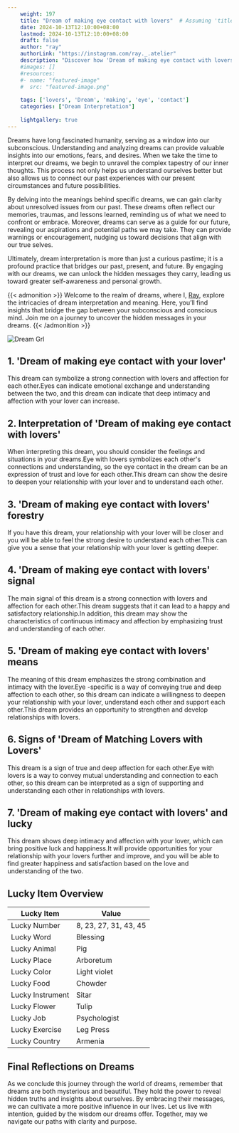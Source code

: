 ```yaml
---
    weight: 197
    title: "Dream of making eye contact with lovers"  # Assuming 'title' column exists
    date: 2024-10-13T12:10:00+08:00
    lastmod: 2024-10-13T12:10:00+08:00
    draft: false
    author: "ray"
    authorLink: "https://instagram.com/ray._.atelier"
    description: "Discover how 'Dream of making eye contact with lovers' can interpret your future and uncover its significant meanings in your life."
    #images: []
    #resources:
    #- name: "featured-image"
    #  src: "featured-image.png"
    
    tags: ['lovers', 'Dream', 'making', 'eye', 'contact']
    categories: ["Dream Interpretation"]
    
    lightgallery: true
---
```

    
Dreams have long fascinated humanity, serving as a window into our subconscious. Understanding and analyzing dreams can provide valuable insights into our emotions, fears, and desires. When we take the time to interpret our dreams, we begin to unravel the complex tapestry of our inner thoughts. This process not only helps us understand ourselves better but also allows us to connect our past experiences with our present circumstances and future possibilities.

By delving into the meanings behind specific dreams, we can gain clarity about unresolved issues from our past. These dreams often reflect our memories, traumas, and lessons learned, reminding us of what we need to confront or embrace. Moreover, dreams can serve as a guide for our future, revealing our aspirations and potential paths we may take. They can provide warnings or encouragement, nudging us toward decisions that align with our true selves.

Ultimately, dream interpretation is more than just a curious pastime; it is a profound practice that bridges our past, present, and future. By engaging with our dreams, we can unlock the hidden messages they carry, leading us toward greater self-awareness and personal growth.

{{< admonition >}}
Welcome to the realm of dreams, where I, [Ray](https://instagram.com/ray._.atelier), explore the intricacies of dream interpretation and meaning. Here, you’ll find insights that bridge the gap between your subconscious and conscious mind. Join me on a journey to uncover the hidden messages in your dreams.
{{< /admonition >}}

![Dream Grl](https://cdn.pixabay.com/photo/2017/11/02/03/35/gothic-2910057_1280.jpg "Dream Grl")

## 1. 'Dream of making eye contact with your lover'
This dream can symbolize a strong connection with lovers and affection for each other.Eyes can indicate emotional exchange and understanding between the two, and this dream can indicate that deep intimacy and affection with your lover can increase.

## 2. Interpretation of 'Dream of making eye contact with lovers'
When interpreting this dream, you should consider the feelings and situations in your dreams.Eye with lovers symbolizes each other's connections and understanding, so the eye contact in the dream can be an expression of trust and love for each other.This dream can show the desire to deepen your relationship with your lover and to understand each other.

## 3. 'Dream of making eye contact with lovers' forestry
If you have this dream, your relationship with your lover will be closer and you will be able to feel the strong desire to understand each other.This can give you a sense that your relationship with your lover is getting deeper.

## 4. 'Dream of making eye contact with lovers' signal
The main signal of this dream is a strong connection with lovers and affection for each other.This dream suggests that it can lead to a happy and satisfactory relationship.In addition, this dream may show the characteristics of continuous intimacy and affection by emphasizing trust and understanding of each other.

## 5. 'Dream of making eye contact with lovers' means
The meaning of this dream emphasizes the strong combination and intimacy with the lover.Eye -specific is a way of conveying true and deep affection to each other, so this dream can indicate a willingness to deepen your relationship with your lover, understand each other and support each other.This dream provides an opportunity to strengthen and develop relationships with lovers.

## 6. Signs of 'Dream of Matching Lovers with Lovers'
This dream is a sign of true and deep affection for each other.Eye with lovers is a way to convey mutual understanding and connection to each other, so this dream can be interpreted as a sign of supporting and understanding each other in relationships with lovers.

## 7. 'Dream of making eye contact with lovers' and lucky
This dream shows deep intimacy and affection with your lover, which can bring positive luck and happiness.It will provide opportunities for your relationship with your lovers further and improve, and you will be able to find greater happiness and satisfaction based on the love and understanding of the two.

## Lucky Item Overview
| Lucky Item          | Value              |
|---------------|--------------------|
| Lucky Number        | 8, 23, 27, 31, 43, 45  |
| Lucky Word          | Blessing |
| Lucky Animal        | Pig |
| Lucky Place         | Arboretum     |
| Lucky Color         | Light violet     |
| Lucky Food          | Chowder      |
| Lucky Instrument    | Sitar |
| Lucky Flower        | Tulip    |
| Lucky Job           | Psychologist       |
| Lucky Exercise      | Leg Press  |
| Lucky Country       | Armenia    |


##  Final Reflections on Dreams

As we conclude this journey through the world of dreams, remember that dreams are both mysterious and beautiful. They hold the power to reveal hidden truths and insights about ourselves. By embracing their messages, we can cultivate a more positive influence in our lives. Let us live with intention, guided by the wisdom our dreams offer. Together, may we navigate our paths with clarity and purpose.
